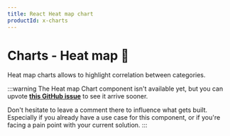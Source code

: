 ```yaml
---
title: React Heat map chart
productId: x-charts
---
```


# Charts - Heat map 🚧

<p class="description">Heat map charts allows to highlight correlation between categories.</p>

:::warning
The Heat map Chart component isn't available yet, but you can upvote [**this GitHub issue**](https://github.com/mui/mui-x/issues/7926) to see it arrive sooner.

Don't hesitate to leave a comment there to influence what gets built.
Especially if you already have a use case for this component, or if you're facing a pain point with your current solution.
:::
